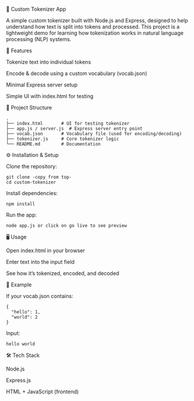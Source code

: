 🧩 Custom Tokenizer App

A simple custom tokenizer built with Node.js and Express, designed to help understand how text is split into tokens and processed.
This project is a lightweight demo for learning how tokenization works in natural language processing (NLP) systems.

🚀 Features

Tokenize text into individual tokens

Encode & decode using a custom vocabulary (vocab.json)

Minimal Express server setup

Simple UI with index.html for testing

📂 Project Structure

```
.
├── index.html       # UI for testing tokenizer
├── app.js / server.js  # Express server entry point
├── vocab.json       # Vocabulary file (used for encoding/decoding)
├── tokenizer.js     # Core tokenizer logic
└── README.md        # Documentation
```

⚙️ Installation & Setup

Clone the repository:

```
git clone -copy from top-
cd custom-tokenizer
```
Install dependencies:
```
npm install
```

Run the app:
```
node app.js or click on go live to see preview
```

🖥️ Usage

Open index.html in your browser

Enter text into the input field

See how it’s tokenized, encoded, and decoded

📘 Example

If your vocab.json contains:

```
{
  "hello": 1,
  "world": 2
}

```

Input:
```
hello world
```

🛠️ Tech Stack

Node.js

Express.js

HTML + JavaScript (frontend)


